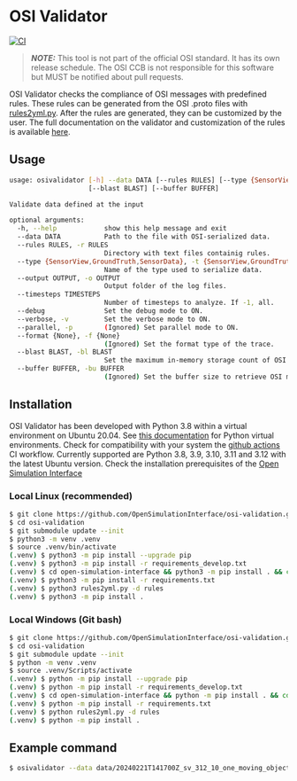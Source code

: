 # OSI Validator
[![CI](https://github.com/OpenSimulationInterface/osi-validation/actions/workflows/ci.yml/badge.svg?branch=master)](https://github.com/OpenSimulationInterface/osi-validation/actions/workflows/ci.yml)

> **_NOTE:_**  This tool is not part of the official OSI standard. It has its own release schedule. The OSI CCB is not responsible for this software but MUST be notified about pull requests.

OSI Validator checks the compliance of OSI messages with predefined rules.
These rules can be generated from the OSI .proto files with [rules2yml.py](https://github.com/OpenSimulationInterface/osi-validation/blob/master/rules2yml.py).
After the rules are generated, they can be customized by the user.
The full documentation on the validator and customization of the rules is available [here](https://github.com/OpenSimulationInterface/osi-validation/tree/master/doc).

## Usage

```bash
usage: osivalidator [-h] --data DATA [--rules RULES] [--type {SensorView,GroundTruth,SensorData}] [--output OUTPUT] [--timesteps TIMESTEPS] [--debug] [--verbose] [--parallel] [--format {None}]
                    [--blast BLAST] [--buffer BUFFER]

Validate data defined at the input

optional arguments:
  -h, --help            show this help message and exit
  --data DATA           Path to the file with OSI-serialized data.
  --rules RULES, -r RULES
                        Directory with text files containig rules.
  --type {SensorView,GroundTruth,SensorData}, -t {SensorView,GroundTruth,SensorData}
                        Name of the type used to serialize data.
  --output OUTPUT, -o OUTPUT
                        Output folder of the log files.
  --timesteps TIMESTEPS
                        Number of timesteps to analyze. If -1, all.
  --debug               Set the debug mode to ON.
  --verbose, -v         Set the verbose mode to ON.
  --parallel, -p        (Ignored) Set parallel mode to ON.
  --format {None}, -f {None}
                        (Ignored) Set the format type of the trace.
  --blast BLAST, -bl BLAST
                        Set the maximum in-memory storage count of OSI messages during validation.
  --buffer BUFFER, -bu BUFFER
                        (Ignored) Set the buffer size to retrieve OSI messages from trace file. Set it to 0 if you do not want to use buffering at all.
```

## Installation

OSI Validator has been developed with Python 3.8 within a virtual environment on Ubuntu 20.04. See [this documentation](https://packaging.python.org/en/latest/guides/installing-using-pip-and-virtual-environments/) for Python virtual environments.
Check for compatibility with your system the [github actions](https://github.com/OpenSimulationInterface/osi-validation/actions) CI workflow.
Currently supported are Python 3.8, 3.9, 3.10, 3.11 and 3.12 with the latest Ubuntu version.
Check the installation prerequisites of the [Open Simulation Interface](https://github.com/OpenSimulationInterface/open-simulation-interface#installation)

### Local Linux (recommended)

```bash
$ git clone https://github.com/OpenSimulationInterface/osi-validation.git
$ cd osi-validation
$ git submodule update --init
$ python3 -m venv .venv
$ source .venv/bin/activate
(.venv) $ python3 -m pip install --upgrade pip
(.venv) $ python3 -m pip install -r requirements_develop.txt
(.venv) $ cd open-simulation-interface && python3 -m pip install . && cd ..
(.venv) $ python3 -m pip install -r requirements.txt
(.venv) $ python3 rules2yml.py -d rules
(.venv) $ python3 -m pip install .
```

### Local Windows (Git bash)

```bash
$ git clone https://github.com/OpenSimulationInterface/osi-validation.git
$ cd osi-validation
$ git submodule update --init
$ python -m venv .venv
$ source .venv/Scripts/activate
(.venv) $ python -m pip install --upgrade pip
(.venv) $ python -m pip install -r requirements_develop.txt
(.venv) $ cd open-simulation-interface && python -m pip install . && cd ..
(.venv) $ python -m pip install -r requirements.txt
(.venv) $ python rules2yml.py -d rules
(.venv) $ python -m pip install .
```

## Example command

```bash
$ osivalidator --data data/20240221T141700Z_sv_312_10_one_moving_object.osi --rules rules/
```
